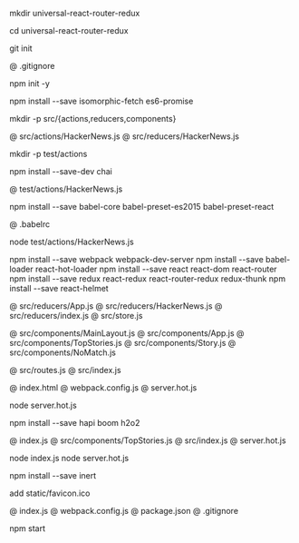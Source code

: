 mkdir universal-react-router-redux

cd universal-react-router-redux

git init

@ .gitignore

npm init -y

npm install --save isomorphic-fetch es6-promise

mkdir -p src/{actions,reducers,components}

@ src/actions/HackerNews.js
@ src/reducers/HackerNews.js

mkdir -p test/actions

npm install --save-dev chai

@ test/actions/HackerNews.js

npm install --save babel-core babel-preset-es2015 babel-preset-react

@ .babelrc

node test/actions/HackerNews.js

npm install --save webpack webpack-dev-server
npm install --save babel-loader react-hot-loader
npm install --save react react-dom react-router
npm install --save redux react-redux react-router-redux redux-thunk
npm install --save react-helmet

@ src/reducers/App.js
@ src/reducers/HackerNews.js
@ src/reducers/index.js
@ src/store.js

@ src/components/MainLayout.js
@ src/components/App.js
@ src/components/TopStories.js
@ src/components/Story.js
@ src/components/NoMatch.js

@ src/routes.js
@ src/index.js

@ index.html
@ webpack.config.js
@ server.hot.js

node server.hot.js

npm install --save hapi boom h2o2

@ index.js
@ src/components/TopStories.js
@ src/index.js
@ server.hot.js

node index.js
node server.hot.js

npm install --save inert

add static/favicon.ico

@ index.js
@ webpack.config.js
@ package.json
@ .gitignore

npm start 
